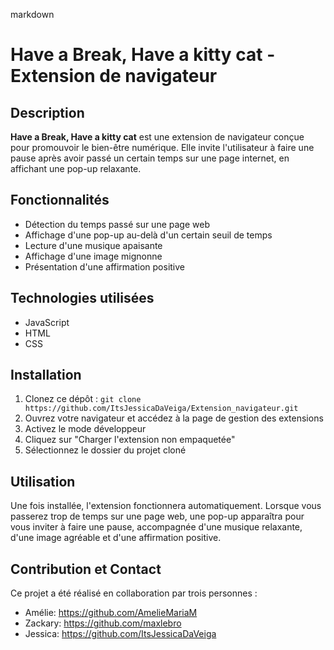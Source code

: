 markdown
# Have a Break, Have a kitty cat - Extension de navigateur

## Description

**Have a Break, Have a kitty cat** est une extension de navigateur conçue pour promouvoir le bien-être numérique. Elle invite l'utilisateur à faire une pause après avoir passé un certain temps sur une page internet, en affichant une pop-up relaxante.

## Fonctionnalités

- Détection du temps passé sur une page web
- Affichage d'une pop-up au-delà d'un certain seuil de temps
- Lecture d'une musique apaisante
- Affichage d'une image mignonne
- Présentation d'une affirmation positive

## Technologies utilisées

- JavaScript
- HTML
- CSS

## Installation

1. Clonez ce dépôt : `git clone https://github.com/ItsJessicaDaVeiga/Extension_navigateur.git`
2. Ouvrez votre navigateur et accédez à la page de gestion des extensions
3. Activez le mode développeur
4. Cliquez sur "Charger l'extension non empaquetée"
5. Sélectionnez le dossier du projet cloné

## Utilisation

Une fois installée, l'extension fonctionnera automatiquement. Lorsque vous passerez trop de temps sur une page web, une pop-up apparaîtra pour vous inviter à faire une pause, accompagnée d'une musique relaxante, d'une image agréable et d'une affirmation positive.

## Contribution et Contact

Ce projet a été réalisé en collaboration par trois personnes :
- Amélie: https://github.com/AmelieMariaM
- Zackary: https://github.com/maxlebro
- Jessica: https://github.com/ItsJessicaDaVeiga
